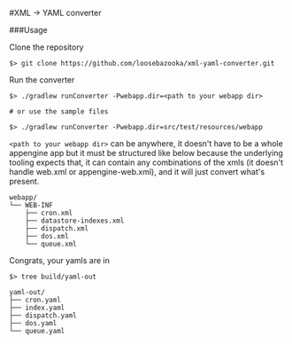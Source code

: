 #XML -> YAML converter

###Usage

Clone the repository
```
$> git clone https://github.com/loosebazooka/xml-yaml-converter.git
```

Run the converter
```
$> ./gradlew runConverter -Pwebapp.dir=<path to your webapp dir>

# or use the sample files

$> ./gradlew runConverter -Pwebapp.dir=src/test/resources/webapp

```
`<path to your webapp dir>` can be anywhere, it doesn't have to be a whole appengine app
but it must be structured like below because the underlying tooling expects that, it 
can contain any combinations of the xmls (it doesn't handle web.xml or appengine-web.xml),
and it will just convert what's present.
```
webapp/
└── WEB-INF
    ├── cron.xml
    ├── datastore-indexes.xml
    ├── dispatch.xml
    ├── dos.xml
    └── queue.xml
```

Congrats, your yamls are in
```
$> tree build/yaml-out

yaml-out/
├── cron.yaml
├── index.yaml
├── dispatch.yaml
├── dos.yaml
└── queue.yaml

```
